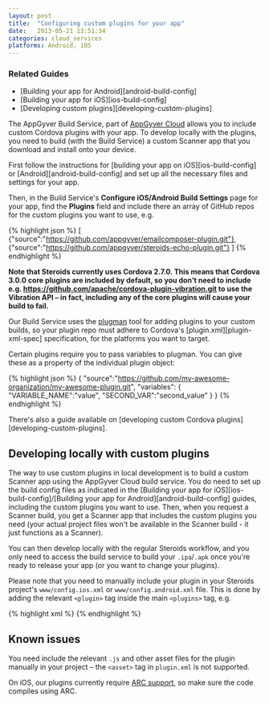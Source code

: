 ```yaml
---
layout: post
title:  "Configuring custom plugins for your app"
date:   2013-05-21 13:51:34
categories: cloud_services
platforms: Android, iOS
---
```


### Related Guides
* [Building your app for Android][android-build-config]
* [Building your app for iOS][ios-build-config]
* [Developing custom plugins][developing-custom-plugins]

The AppGyver Build Service, part of [AppGyver Cloud](http://cloud.appgyver.com) allows you to include custom Cordova plugins with your app. To develop locally with the plugins, you need to build (with the Build Service) a custom Scanner app that you download and install onto your device.

First follow the instructions for [building your app on iOS][ios-build-config] or [Android][android-build-config] and set up all the necessary files and settings for your app.

Then, in the Build Service's **Configure iOS/Android Build Settings** page for your app, find the **Plugins** field and include there an array of GitHub repos for the custom plugins you want to use, e.g.

{% highlight json %}
[
  {"source":"https://github.com/appgyver/emailcomposer-plugin.git"},
  {"source":"https://github.com/appgyver/steroids-echo-plugin.git"}
]
{% endhighlight %}

**Note that Steroids currently uses Cordova 2.7.0. This means that Cordova 3.0.0 core plugins are included by default, so you don't need to include e.g. https://github.com/apache/cordova-plugin-vibration.git to use the Vibration API – in fact, including any of the core plugins will cause your build to fail.**

Our Build Service uses the [plugman](https://github.com/apache/cordova-plugman) tool for adding plugins to your custom builds, so your plugin repo must adhere to Cordova's [plugin.xml][plugin-xml-spec] specification, for the platforms you want to target.

Certain plugins require you to pass variables to plugman. You can give these as a property of the individual plugin object:

{% highlight json %}
{
  "source":"https://github.com/my-awesome-organization/my-awesome-plugin.git",
  "variables": {
    "VARIABLE_NAME":"value",
    "SECOND_VAR":"second_value"
  }
}
{% endhighlight %}

There's also a guide available on [developing custom Cordova plugins][developing-custom-plugins].

## Developing locally with custom plugins

The way to use custom plugins in local development is to build a custom Scanner app using the AppGyver Cloud build service. You do need to set up the build config files as indicated in the [Building your app for iOS][ios-build-config]/[Building your app for Android][android-build-config] guides, including the custom plugins you want to use. Then, when you request a Scanner build, you get a Scanner app that includes the custom plugins you need (your actual project files won't be available in the Scanner build - it just functions as a Scanner).

You can then develop locally with the regular Steroids workflow, and you only need to access the build service to build your `.ipa`/`.apk` once you're ready to release your app (or you want to change your plugins).

Please note that you need to manually include your plugin in your Steroids project's `www/config.ios.xml` or `www/config.android.xml` file. This is done by adding the relevant `<plugin>` tag inside the main `<plugins>` tag, e.g.

{% highlight xml %}
<plugins>
  <plugin name="Echo" value="com.appgyver.plugin.Echo" />
</plugins>
{% endhighlight %}

## Known issues

You need include the relevant `.js` and other asset files for the plugin manually in your project – the `<asset>` tag in `plugin.xml` is not supported.

On iOS, our plugins currently require [ARC support](https://developer.apple.com/library/ios/releasenotes/ObjectiveC/RN-TransitioningToARC/Introduction/Introduction.html), so make sure the code compiles using ARC.
